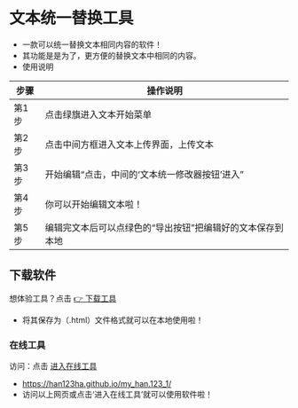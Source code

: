 # 文本统一替换工具

- 一款可以统一替换文本相同内容的软件！
- 其功能是是为了，更方便的替换文本中相同的内容。
- 使用说明

| 步骤 | 操作说明                                                                 |
| ---- | ------------------------------------------------------------------------ |
| 第1步 | 点击绿旗进入文本开始菜单                                                 |
| 第2步 | 点击中间方框进入文本上传界面，上传文本                                   |
| 第3步 | 开始编辑“点击，中间的‘文本统一修改器按钮’进入”                           |
| 第4步 | 你可以开始编辑文本啦！                                                   |
| 第5步 | 编辑完文本后可以点绿色的“导出按钮”把编辑好的文本保存到本地               |
## 下载软件  
想体验工具？点击 [👉 下载工具](https://raw.githubusercontent.com/han123ha/my_han.123_1/refs/heads/main/文本统一替换工具.html?download=1)
- 将其保存为（.html）文件格式就可以在本地使用啦！
### 在线工具
访问：点击 [进入在线工具](https://han123ha.github.io/my_han.123_1/)
- https://han123ha.github.io/my_han.123_1/
- 访问以上网页或点击‘进入在线工具’就可以使用软件啦！

